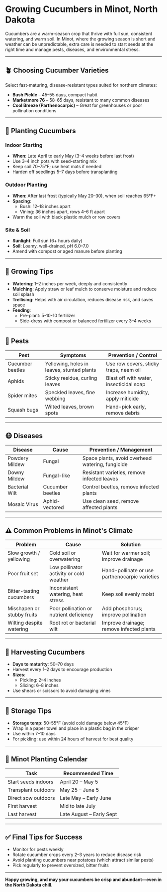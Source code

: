 # Growing Cucumbers in Minot, North Dakota

Cucumbers are a warm-season crop that thrive with full sun, consistent watering, and warm soil. In Minot, where the growing season is short and weather can be unpredictable, extra care is needed to start seeds at the right time and manage pests, diseases, and environmental stress.

---

## 🪴 Choosing Cucumber Varieties

Select fast-maturing, disease-resistant types suited for northern climates:

- **Bush Pickle** – 45–55 days, compact habit
- **Marketmore 76** – 58–65 days, resistant to many common diseases
- **Cool Breeze (Parthenocarpic)** – Great for greenhouses or poor pollination conditions

---

## 🌱 Planting Cucumbers

### Indoor Starting
- **When**: Late April to early May (3–4 weeks before last frost)
- Use 3–4 inch pots with seed-starting mix
- Keep soil 70–75°F; use heat mats if needed
- Harden off seedlings 5–7 days before transplanting

### Outdoor Planting
- **When**: After last frost (typically May 20–30), when soil reaches 65°F+
- **Spacing**:
  - Bush: 12–18 inches apart
  - Vining: 36 inches apart, rows 4–6 ft apart
- Warm the soil with black plastic mulch or row covers

### Site & Soil
- **Sunlight**: Full sun (6+ hours daily)
- **Soil**: Loamy, well-drained, pH 6.0–7.0
- Amend with compost or aged manure before planting

---

## 🌿 Growing Tips

- **Watering**: 1–2 inches per week, deeply and consistently
- **Mulching**: Apply straw or leaf mulch to conserve moisture and reduce soil splash
- **Trellising**: Helps with air circulation, reduces disease risk, and saves space
- **Feeding**:
  - Pre-plant: 5-10-10 fertilizer
  - Side-dress with compost or balanced fertilizer every 3–4 weeks

---

## 🐛 Pests

| Pest              | Symptoms                              | Prevention / Control                    |
|-------------------|----------------------------------------|-----------------------------------------|
| Cucumber beetles  | Yellowing, holes in leaves, stunted plants | Use row covers, sticky traps, neem oil |
| Aphids            | Sticky residue, curling leaves         | Blast off with water, insecticidal soap |
| Spider mites      | Speckled leaves, fine webbing          | Increase humidity, apply miticide       |
| Squash bugs       | Wilted leaves, brown spots             | Hand-pick early, remove debris          |

---

## 😷 Diseases

| Disease                 | Cause           | Prevention / Management                       |
|-------------------------|------------------|-----------------------------------------------|
| Powdery Mildew          | Fungal           | Space plants, avoid overhead watering, fungicide |
| Downy Mildew            | Fungal-like      | Resistant varieties, remove infected leaves    |
| Bacterial Wilt          | Cucumber beetles | Control beetles, remove infected plants        |
| Mosaic Virus            | Aphid-vectored   | Use clean seed, remove affected plants         |

---

## ⚠️ Common Problems in Minot's Climate

| Problem                         | Cause                                      | Solution                                      |
|----------------------------------|---------------------------------------------|-----------------------------------------------|
| Slow growth / yellowing         | Cold soil or overwatering                   | Wait for warmer soil; improve drainage        |
| Poor fruit set                  | Low pollinator activity or cold weather     | Hand-pollinate or use parthenocarpic varieties |
| Bitter-tasting cucumbers        | Inconsistent watering, heat stress          | Keep soil evenly moist                        |
| Misshapen or stubby fruits      | Poor pollination or nutrient deficiency     | Add phosphorus; improve pollination           |
| Wilting despite watering        | Root rot or bacterial wilt                  | Improve drainage; remove infected plants      |

---

## 🥒 Harvesting Cucumbers

- **Days to maturity**: 50–70 days
- Harvest every 1–2 days to encourage production
- **Sizes**:
  - Pickling: 2–4 inches
  - Slicing: 6–8 inches
- Use shears or scissors to avoid damaging vines

---

## 🧊 Storage Tips

- **Storage temp**: 50–55°F (avoid cold damage below 45°F)
- Wrap in a paper towel and place in a plastic bag in the crisper
- Use within 7–10 days
- For pickling: use within 24 hours of harvest for best quality

---

## 📅 Minot Planting Calendar

| Task                    | Recommended Time       |
|-------------------------|------------------------|
| Start seeds indoors     | April 20 – May 5       |
| Transplant outdoors     | May 25 – June 5        |
| Direct sow outdoors     | Late May – Early June  |
| First harvest           | Mid to late July       |
| Last harvest            | Late August – Early Sept |

---

## ✅ Final Tips for Success

- Monitor for pests weekly
- Rotate cucumber crops every 2–3 years to reduce disease risk
- Avoid planting cucumbers near potatoes (which attract similar pests)
- Pick regularly to prevent oversized, bitter fruits

---

**Happy growing, and may your cucumbers be crisp and abundant—even in the North Dakota chill.**
